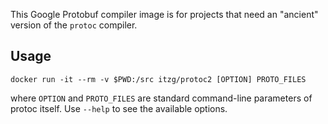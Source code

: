 This Google Protobuf compiler image is for projects that need an "ancient"
version of the `protoc` compiler.

## Usage

    docker run -it --rm -v $PWD:/src itzg/protoc2 [OPTION] PROTO_FILES

where `OPTION` and `PROTO_FILES` are standard command-line parameters of protoc itself.
Use `--help` to see the available options.

